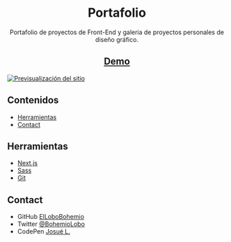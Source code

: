<h1 align="center">Portafolio</h1>

<div align="center">
  Portafolio de proyectos de Front-End y galeria de proyectos personales de diseño gráfico.
</div>

<h2 align="center"><a href="portafolio-josue-lobo.vercel.app" target="_blank">Demo</a></h2>

<a href="portafolio-josue-lobo.vercel.app" target="_blank"><img src="https://i.postimg.cc/Y2PVrQZb/Portafolio.png" alt="Previsualización del sitio"></a>

## Contenidos

- [Herramientas](#Herramientas)
- [Contact](#Contact)

## Herramientas

- [Next.js](https://nextjs.org/)
- [Sass](https://sass-lang.com/)
- [Git](https://git-scm.com/)

## Contact

- GitHub [ElLoboBohemio](https://{github.com/ElLoboBohemio})
- Twitter [@BohemioLobo](https://{twitter.com/BohemioLobo})
- CodePen [Josué L.](https://{codepen.io/bohemiolobo})
